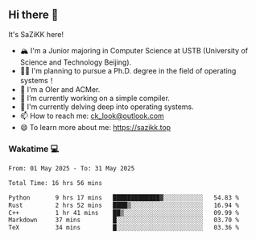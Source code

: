 ## Hi there 👋

It's SaZiKK here!

- 🏔️ I'm a Junior majoring in Computer Science  at USTB (University of Science and Technology Beijing).
- 🧑‍🎓 I'm planning to pursue a Ph.D. degree in the field of operating systems！
- 🚀 I'm a OIer and ACMer.
- 🔭 I’m currently working on a simple compiler.
- 🌱 I'm currently delving deep into operating systems.
- 📫 How to reach me: ck_look@outlook.com
- 😄 To learn more about me: https://sazikk.top

  
<!--
**SaZiKK/SaZiKK** is a ✨ _special_ ✨ repository because its `README.md` (this file) appears on your GitHub profile.

Here are some ideas to get you started:

- 🔭 I’m currently working on ...
- 🌱 I’m currently learning ...
- 👯 I’m looking to collaborate on ...
- 🤔 I’m looking for help with ...
- 💬 Ask me about ...
- 📫 How to reach me: ...
- 😄 Pronouns: ...
- ⚡ Fun fact: ...
-->

### Wakatime 💻

<!--START_SECTION:waka-->

```txt
From: 01 May 2025 - To: 31 May 2025

Total Time: 16 hrs 56 mins

Python       9 hrs 17 mins   █████████████▓░░░░░░░░░░░   54.83 %
Rust         2 hrs 52 mins   ████▒░░░░░░░░░░░░░░░░░░░░   16.94 %
C++          1 hr 41 mins    ██▒░░░░░░░░░░░░░░░░░░░░░░   09.99 %
Markdown     37 mins         █░░░░░░░░░░░░░░░░░░░░░░░░   03.70 %
TeX          34 mins         █░░░░░░░░░░░░░░░░░░░░░░░░   03.36 %
```

<!--END_SECTION:waka-->
